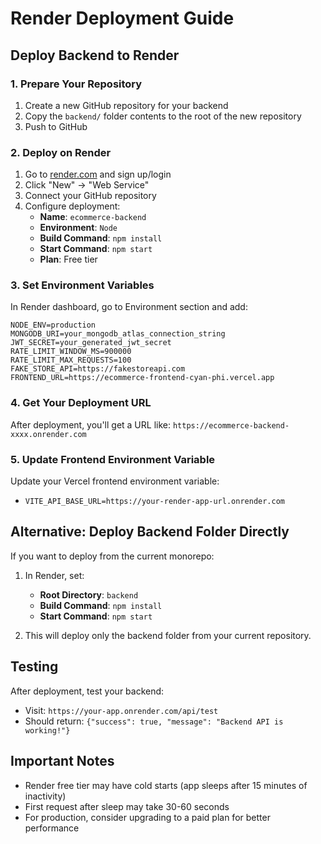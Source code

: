 # Render Deployment Guide

## Deploy Backend to Render

### 1. Prepare Your Repository
1. Create a new GitHub repository for your backend
2. Copy the `backend/` folder contents to the root of the new repository
3. Push to GitHub

### 2. Deploy on Render
1. Go to [render.com](https://render.com) and sign up/login
2. Click "New" → "Web Service"
3. Connect your GitHub repository
4. Configure deployment:
   - **Name**: `ecommerce-backend`
   - **Environment**: `Node`
   - **Build Command**: `npm install`
   - **Start Command**: `npm start`
   - **Plan**: Free tier

### 3. Set Environment Variables
In Render dashboard, go to Environment section and add:

```
NODE_ENV=production
MONGODB_URI=your_mongodb_atlas_connection_string
JWT_SECRET=your_generated_jwt_secret
RATE_LIMIT_WINDOW_MS=900000
RATE_LIMIT_MAX_REQUESTS=100
FAKE_STORE_API=https://fakestoreapi.com
FRONTEND_URL=https://ecommerce-frontend-cyan-phi.vercel.app
```

### 4. Get Your Deployment URL
After deployment, you'll get a URL like:
`https://ecommerce-backend-xxxx.onrender.com`

### 5. Update Frontend Environment Variable
Update your Vercel frontend environment variable:
- `VITE_API_BASE_URL=https://your-render-app-url.onrender.com`

## Alternative: Deploy Backend Folder Directly

If you want to deploy from the current monorepo:

1. In Render, set:
   - **Root Directory**: `backend`
   - **Build Command**: `npm install`
   - **Start Command**: `npm start`

2. This will deploy only the backend folder from your current repository.

## Testing

After deployment, test your backend:
- Visit: `https://your-app.onrender.com/api/test`
- Should return: `{"success": true, "message": "Backend API is working!"}`

## Important Notes

- Render free tier may have cold starts (app sleeps after 15 minutes of inactivity)
- First request after sleep may take 30-60 seconds
- For production, consider upgrading to a paid plan for better performance
